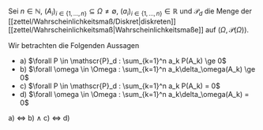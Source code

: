 Sei $n \in \mathbb{N}$, $(A_i)_{i \in \{ 1, \dots, n \}} \subseteq \Omega \ne \emptyset$, $(a_i)_{i \in \{ 1, \dots, n \}} \in \mathbb{R}$ und $\mathscr{P}_d$ die Menge der [[zettel/Wahrscheinlichkeitsmaß/Diskret|diskreten]] [[zettel/Wahrscheinlichkeitsmaß|Wahrscheinlichkeitsmaße]] auf $(\Omega, \mathcal{P}(\Omega))$.

Wir betrachten die Folgenden Aussagen
- a) $\forall P \in \mathscr{P}_d : \sum_{k=1}^n a_k P(A_k) \ge 0$
- b) $\forall \omega \in \Omega : \sum_{k=1}^n a_k\delta_\omega(A_k) \ge 0$
- c) $\forall P \in \mathscr{P}_d : \sum_{k=1}^n a_k P(A_k) = 0$
- d) $\forall \omega \in \Omega : \sum_{k=1}^n a_k\delta_\omega(A_k) = 0$

a) $\iff$ b) $\land$ c) $\iff$ d)